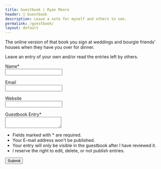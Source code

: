 ```yaml
---
title: Guestbook | Ryan Moore
header: 💬 Guestbook
description: Leave a note for myself and others to see.
permalink: /guestbook/
layout: default
---
```


The online version of that book you sign at weddings and bourgie friends' houses when
they have you over for dinner.

Leave an entry of your own and/or read the entries left by others.

<form method="post" action="mailto:rjmoore1991@gmail.com">  
 <p>  
   <label>Name*</label><br>  
   <input type="text" name="first_name">  
 </p>  
 <p>  
   <label>Email</label><br>  
   <input type="email" name="email" required="">  
 </p>  
 <p>  
   <label>Website</label><br>  
   <input type="text" name="website">  
 </p>  
 <p>  
   <label>Guestbook Entry*</label><br>  
   <textarea></textarea>  
 </p>  
 <ul>
   <li>Fields marked with * are required.</li>
   <li>Your E-mail address won't be published.</li>
   <li>Your entry will only be visible in the guestbook after I have reviewed it.</li>
   <li>I reserve the right to edit, delete, or not publish entries.</li>
 </ul> 
 <input type="submit" value="Submit" />
</form>
